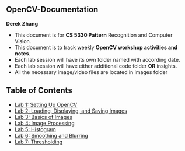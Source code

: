 ## OpenCV-Documentation

**Derek Zhang**

- This document is for **CS 5330 Pattern** Recognition and Computer Vision.
- This document is to track weekly **OpenCV workshop activities and notes**.
- Each lab session will have its own folder named with according date.
- Each lab session will have either additional code folder **OR** insights.
- All the necessary image/video files are located in images folder

## Table of Contents
- [Lab 1: Setting Up OpenCV](Week1_lab1)
- [Lab 2: Loading, Displaying, and Saving Images](Week2_lab2)
- [Lab 3: Basics of Images](Week3_lab3)
- [Lab 4: Image Processing](Week4_lab4)
- [Lab 5: Histogram](Week5_lab5)
- [Lab 6: Smoothing and Blurring](Week6_lab6)
- [Lab 7: Thresholding](Week7_lab7)